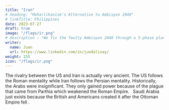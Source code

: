 ```yaml
---
title: "Iran"
# heading: "Maharlikanism's Alternative to Ambisyon 2040"
# linkTitle: Philippines
date: 2023-07-27
draft: true
image: "/flags/ir.png"
# description : "We fix the faulty Ambisyon 2040 through a 5-phase plan called Maharlika 2050 to industrialize the Philippines into Maharlika"
writer:
  name: Juan
  url: https://www.linkedin.com/in/jundalisay/
weight: 155
icon: "/flags/ir.png"
---
```




The rivalry between the US and Iran is actually very ancient. The US follows the Roman mentality while Iran follows the Persian mentality. Historically, the Arabs were insignificant. They only gained power because of the plague that came from Parthia which weakened the Roman Empire.    Saudi Arabia just exists because the British and Americans created it after the Ottoman Empire fell . 
